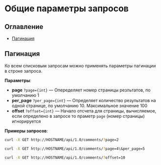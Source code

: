 # Общие параметры запросов

Оглавление
----------

* [Пагинация](#Пагинация)

## Пагинация

Ко всем списковым запросам можно применять параметры пагинации в строке запроса.

**Параметры**:
- **page** `?page={int}` — Опеределяет номер страницы резльтатов, по умолчанию 1
- **per_page** `?per_page={int}` — Определяет количество результатов на одной странице, по умолчанию 10. Максимальное 
  значение 100
- **offset** `?offset={int}` — Начало отсчета для страницы, вычисляемое, если определено в запросе то праметр `page` 
  (номер страницы) игнорируется
 
**Примеры запросов**:
```bash
curl -X GET http://HOSTNAME/api/1.0/comments/?page=2
```
```bash
curl -X GET http://HOSTNAME/api/1.0/comments/?page=4\&per_page=5
```
```bash
curl -X GET http://HOSTNAME/api/1.0/comments/?offset=10
```

